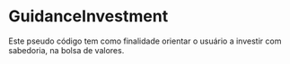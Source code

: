 # GuidanceInvestment
Este pseudo código tem como finalidade orientar o usuário a investir com sabedoria, na bolsa de valores.
